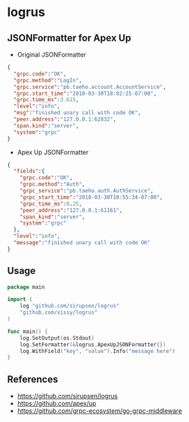 # logrus

## JSONFormatter for Apex Up

* Original JSONFormatter

```json
{
  "grpc.code":"OK",
  "grpc.method":"LogIn",
  "grpc.service":"pb.taeho.account.AccountService",
  "grpc.start_time":"2018-03-30T18:02:25-07:00",
  "grpc.time_ms":3.615,
  "level":"info",
  "msg":"finished unary call with code OK",
  "peer.address":"127.0.0.1:62832",
  "span.kind":"server",
  "system":"grpc"
}
```

* Apex Up JSONFormatter

```json
{
  "fields":{
    "grpc.code":"OK",
    "grpc.method":"Auth",
    "grpc_service":"pb.taeho.auth.AuthService",
    "grpc_start_time":"2018-03-30T10:55:34-07:00",
    "grpc_time_ms":0.25,
    "peer_address":"127.0.0.1:61161",
    "span_kind":"server",
    "system":"grpc"
  },
  "level":"info",
  "message":"finished unary call with code OK"
}
```

## Usage

```go
package main

import (
    log "github.com/sirupsen/logrus"
    "github.com/xissy/logrus"
)

func main() {
    log.SetOutput(os.Stdout)
    log.SetFormatter(&logrus.ApexUpJSONFormatter{})
    log.WithField("key", "value").Info("message here")
}
```

## References

* https://github.com/sirupsen/logrus
* https://github.com/apex/up
* https://github.com/grpc-ecosystem/go-grpc-middleware
